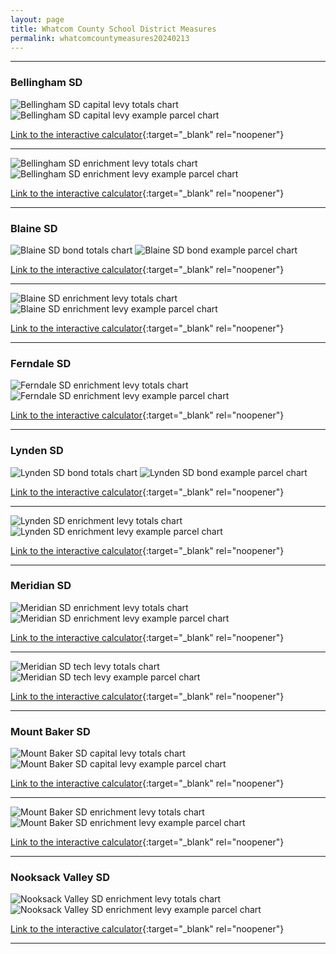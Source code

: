 ```yaml
---
layout: page
title: Whatcom County School District Measures
permalink: whatcomcountymeasures20240213
---
```


___

### Bellingham SD

![Bellingham SD capital levy totals chart](pagesManual/LeviesReport/20240213/BellinghamCapital.png "Bellingham SD capital levy totals chart")
![Bellingham SD capital levy example parcel chart](pagesManual/LeviesReport/20240213/BellinghamCapitalParcel.png "Bellingham SD capital  example parcel chart")

[Link to the interactive calculator](calculator_bellingham_capital_20240213_enhanced){:target="_blank" rel="noopener"}

___


![Bellingham SD enrichment levy totals chart](pagesManual/LeviesReport/20240213/BellinghamEnrichment.png "Bellingham SD enrichment levy totals chart")
![Bellingham SD enrichment levy example parcel chart](pagesManual/LeviesReport/20240213/BellinghamEnrichmentParcel.png "Bellingham SD enrichment  example parcel chart")

[Link to the interactive calculator](calculator_bellingham_enrichment_20240213_enhanced){:target="_blank" rel="noopener"}

___

### Blaine SD

![Blaine SD bond totals chart](pagesManual/LeviesReport/20240213/Blaine.png "Blaine SD bond totals chart")
![Blaine SD bond example parcel chart](pagesManual/LeviesReport/20240213/BlaineParcel.png "Blaine SD bond example parcel chart")

[Link to the interactive calculator](calculator_blaine_20240213_enhanced){:target="_blank" rel="noopener"}

___


![Blaine SD enrichment levy totals chart](pagesManual/LeviesReport/20240213/BlaineEnrichment.png "Blaine SD enrichment levy totals chart")
![Blaine SD enrichment levy example parcel chart](pagesManual/LeviesReport/20240213/BlaineEnrichmentParcel.png "Blaine SD enrichment  example parcel chart")

[Link to the interactive calculator](calculator_blaine_enrichment_20240213_enhanced){:target="_blank" rel="noopener"}

___

### Ferndale SD

![Ferndale SD enrichment levy totals chart](pagesManual/LeviesReport/20240213/FerndaleEnrichment.png "Ferndale SD enrichment levy totals chart")
![Ferndale SD enrichment levy example parcel chart](pagesManual/LeviesReport/20240213/FerndaleEnrichmentParcel.png "Ferndale SD enrichment  example parcel chart")

[Link to the interactive calculator](calculator_ferndale_enrichment_20240213_enhanced){:target="_blank" rel="noopener"}

___

### Lynden SD

![Lynden SD bond totals chart](pagesManual/LeviesReport/20240213/Lynden.png "Lynden SD bond totals chart")
![Lynden SD bond example parcel chart](pagesManual/LeviesReport/20240213/LyndenParcel.png "Lynden SD bond example parcel chart")

[Link to the interactive calculator](calculator_lynden_20240213_enhanced){:target="_blank" rel="noopener"}

___


![Lynden SD enrichment levy totals chart](pagesManual/LeviesReport/20240213/LyndenEnrichment.png "Lynden SD enrichment levy totals chart")
![Lynden SD enrichment levy example parcel chart](pagesManual/LeviesReport/20240213/LyndenEnrichmentParcel.png "Lynden SD enrichment  example parcel chart")

[Link to the interactive calculator](calculator_lynden_enrichment_20240213_enhanced){:target="_blank" rel="noopener"}

___

### Meridian SD

![Meridian SD enrichment levy totals chart](pagesManual/LeviesReport/20240213/MeridianEnrichment.png "Meridian SD enrichment levy totals chart")
![Meridian SD enrichment levy example parcel chart](pagesManual/LeviesReport/20240213/MeridianEnrichmentParcel.png "Meridian SD enrichment  example parcel chart")

[Link to the interactive calculator](calculator_meridian_enrichment_20240213_enhanced){:target="_blank" rel="noopener"}

___


![Meridian SD tech levy totals chart](pagesManual/LeviesReport/20240213/MeridianTech.png "Meridian SD tech levy totals chart")
![Meridian SD tech levy example parcel chart](pagesManual/LeviesReport/20240213/MeridianTechParcel.png "Meridian SD tech  example parcel chart")

[Link to the interactive calculator](calculator_meridian_tech_20240213_enhanced){:target="_blank" rel="noopener"}

___

### Mount Baker SD

![Mount Baker SD capital levy totals chart](pagesManual/LeviesReport/20240213/MountBakerCapital.png "Mount Baker SD capital levy totals chart")
![Mount Baker SD capital levy example parcel chart](pagesManual/LeviesReport/20240213/MountBakerCapitalParcel.png "Mount Baker SD capital  example parcel chart")

[Link to the interactive calculator](calculator_mount_baker_capital_20240213_enhanced){:target="_blank" rel="noopener"}

___


![Mount Baker SD enrichment levy totals chart](pagesManual/LeviesReport/20240213/MountBakerEnrichment.png "Mount Baker SD enrichment levy totals chart")
![Mount Baker SD enrichment levy example parcel chart](pagesManual/LeviesReport/20240213/MountBakerEnrichmentParcel.png "Mount Baker SD enrichment  example parcel chart")

[Link to the interactive calculator](calculator_mount_baker_enrichment_20240213_enhanced){:target="_blank" rel="noopener"}

___

### Nooksack Valley SD

![Nooksack Valley SD enrichment levy totals chart](pagesManual/LeviesReport/20240213/NooksackValleyEnrichment.png "Nooksack Valley SD enrichment levy totals chart")
![Nooksack Valley SD enrichment levy example parcel chart](pagesManual/LeviesReport/20240213/NooksackValleyEnrichmentParcel.png "Nooksack Valley SD enrichment  example parcel chart")

[Link to the interactive calculator](calculator_nooksack_valley_enrichment_20240213_enhanced){:target="_blank" rel="noopener"}

___

